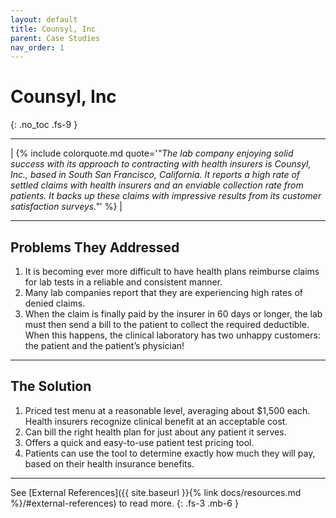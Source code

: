 ```yaml
---
layout: default
title: Counsyl, Inc
parent: Case Studies
nav_order: 1
---
```


# Counsyl, Inc
{: .no_toc .fs-9 }

---

| {% include colorquote.md quote='_"The lab company enjoying solid success with its approach to contracting with health insurers is Counsyl, Inc., based in South San Francisco, California. It reports a high rate of settled claims with health insurers and an enviable collection rate from patients. It backs up these claims with impressive results from its customer satisfaction surveys."_' %} |

---

## Problems They Addressed

1. It is becoming ever more difficult to have health plans reimburse claims for lab tests in a reliable and consistent manner.
1. Many lab companies report that they are experiencing high rates of denied claims.
1. When the claim is finally paid by the insurer in 60 days or longer, the lab must then send a bill to the patient to collect the required deductible. When this happens, the clinical laboratory has two unhappy customers: the patient and the patient’s physician!

--- 

## The Solution

1. Priced test menu at a reasonable level, averaging about $1,500 each. Health insurers recognize clinical benefit at an acceptable cost.
1. Can bill the right health plan for just about any patient it serves.
1. Offers a quick and easy-to-use patient test pricing tool.
1. Patients can use the tool to determine exactly how much they will pay, based on their health insurance benefits.

---

See [External References]({{ site.baseurl }}{% link docs/resources.md %}/#external-references) to read more.
{: .fs-3 .mb-6 }